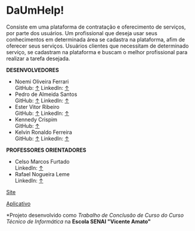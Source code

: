 # DaUmHelp!

 Consiste em uma plataforma de contratação e oferecimento de serviços, por parte dos usuários.
Um profissional que deseja usar seus conhecimentos em determinada área se cadastra na plataforma, afim de oferecer seus serviços. Usuários clientes que necessitam de determinado serviço, se cadastram na plataforma e buscam o melhor profissional para realizar a tarefa desejada.

**DESENVOLVEDORES**
- Noemi Oliveira Ferrari  
GitHub: [↑](https://github.com/Noemi-Oliveira-Ferrari)
LinkedIn: [↑](https://www.linkedin.com/in/noemi-ferrari-b29146199/)
- Pedro de Almeida Santos  
GitHub: [↑](https://github.com/PedroDeAlmeidaSantos)
LinkedIn: [↑](https://www.linkedin.com/in/pedro-almeida-santos-6a4569196/)
- Ester Vitor Ribeiro  
GitHub: [↑](https://github.com/estervribeiro)
LinkedIn: [↑](https://www.linkedin.com/in/ester-ribeiro-52bb81199/)
- Kennedy Crispim  
GitHub: [↑](https://github.com/kennedycrispim)
- Kelvin Ronaldo Ferreira  
GitHub: [↑](https://github.com/KelvinRonaldo)
LinkedIn: [↑](https://www.linkedin.com/in/kelvinronaldo/)

**PROFESSORES ORIENTADORES**
- Celso Marcos Furtado  
LinkedIn: [↑](https://www.linkedin.com/in/celso-furtado-803713aa/)
- Rafael Nogueira Leme  
LinkedIn: [↑](https://www.linkedin.com/in/rafael-nogueira-leme-71810a48/)

[Site](ec2-3-220-68-195.compute-1.amazonaws.com)

[Aplicativo](http://ec2-3-220-68-195.compute-1.amazonaws.com/duh/app/daumhelp.apk)

*Projeto desenvolvido como *Trabalho de Conclusão de Curso do Curso Técnico de Informática* na **Escola SENAI "Vicente Amato"**
